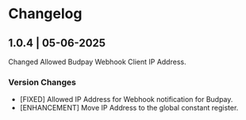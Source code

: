# Changelog
## 1.0.4 | 05-06-2025
Changed Allowed Budpay Webhook Client IP Address.
### Version Changes
- [FIXED] Allowed IP Address for Webhook notification for Budpay.
- [ENHANCEMENT] Move IP Address to the global constant register.